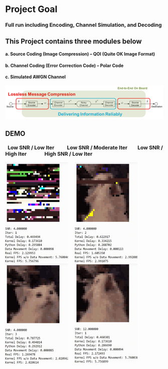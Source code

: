 # Project Goal
### Full run including Encoding, Channel Simulation, and Decoding
## This Project contains three modules below
#### a.	Source Coding (Image Compression) – QOI (Quite OK Image Format)
#### b.	Channel Coding (Error Correction Code) – Polar Code
#### c.	Simulated AWGN Channel
![System Overview](./graph/overview.png)
## DEMO
### &nbsp; Low SNR / Low Iter &emsp;&emsp; Low SNR / Moderate Iter &emsp;&ensp; Low SNR / High Iter &emsp;&emsp;&emsp; High SNR / Low Iter
<img src="./graph/cat_1.gif" width="200" height="320"/> &emsp; <img src="./graph/cat_2.gif" width="200" height="320"/> &emsp; <img src="./graph/cat_3.gif" width="200" height="320"/> &emsp; <img src="./graph/cat_4.gif" width="200" height="320"/>
